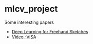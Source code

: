 # mlcv_project


Some interesting papers

* [Deep Learning for Freehand Sketches](https://arxiv.org/pdf/2001.02600.pdf)
* [Video -ViSA](https://www.cs.cmu.edu/~aayushb/Video-ViSA/)
